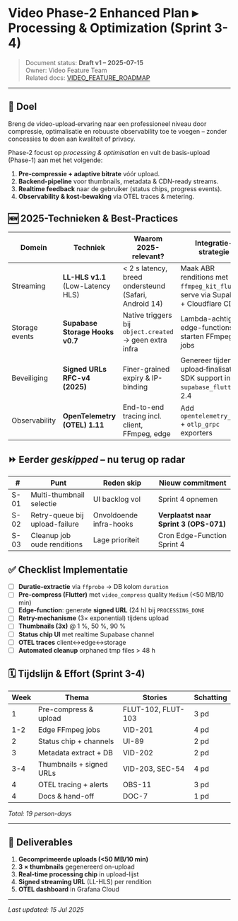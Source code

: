 # Video Phase-2 Enhanced Plan ▸ Processing & Optimization (Sprint 3-4)

> Document status: **Draft v1 – 2025-07-15**  
> Owner: Video Feature Team  
> Related docs: [VIDEO_FEATURE_ROADMAP](../../roadmaps/video/VIDEO_FEATURE_ROADMAP.md)

---

## 🎯 Doel
Breng de video-upload‐ervaring naar een professioneel niveau door compressie, optimalisatie en robuuste observability toe te voegen – zonder concessies te doen aan kwaliteit of privacy.

Phase-2 focust op _processing & optimisation_ en vult de basis-upload (Phase-1) aan met het volgende:

1. **Pre-compressie + adaptive bitrate** vóór upload.
2. **Backend-pipeline** voor thumbnails, metadata & CDN-ready streams.
3. **Realtime feedback** naar de gebruiker (status chips, progress events).
4. **Observability & kost-bewaking** via OTEL traces & metering.

## 🆕 2025-Technieken & Best-Practices

| Domein | Techniek | Waarom 2025-relevant? | Integratie-strategie |
| ------ | -------- | --------------------- | -------------------- |
| Streaming | **LL-HLS v1.1** (Low-Latency HLS) | < 2 s latency, breed ondersteund (Safari, Android 14) | Maak ABR renditions met `ffmpeg_kit_flutter`; serve via Supabase + Cloudflare CDN |
| Storage events | **Supabase Storage Hooks v0.7** | Native triggers bij `object.created` → geen extra infra | Lambda-achtige edge-functions starten FFmpeg jobs |
| Beveiliging | **Signed URLs RFC-v4 (2025)** | Finer-grained expiry & IP-binding | Genereer tijdens upload‐finalisatie; SDK support in `supabase_flutter` ≥ 2.4 |
| Observability | **OpenTelemetry (OTEL) 1.11** | End-to-end tracing incl. client, FFmpeg, edge | Add `opentelemetry_api` + `otlp_grpc` exporters |

## ⏩ Eerder _geskipped_ – nu terug op radar

| # | Punt | Reden skip | Nieuw commitment |
|---|------|------------|------------------|
| S-01 | Multi-thumbnail selectie | UI backlog vol | Sprint 4 opnemen |
| S-02 | Retry-queue bij upload-failure | Onvoldoende infra-hooks | **Verplaatst naar Sprint 3 (OPS-071)** |
| S-03 | Cleanup job oude renditions | Lage prioriteit | Cron Edge-Function Sprint 4 |

## ✅ Checklist Implementatie

- [ ] **Duratie-extractie** via `ffprobe` → DB kolom `duration`  
- [ ] **Pre-compress (Flutter)** met `video_compress` quality `Medium` (<50 MB/10 min)  
- [ ] **Edge-function**: generate **signed URL** (24 h) bij `PROCESSING_DONE`  
- [ ] **Retry-mechanisme** (3× exponential) tijdens upload  
- [ ] **Thumbnails (3x)** @ 1 %, 50 %, 90 %  
- [ ] **Status chip UI** met realtime Supabase channel  
- [ ] **OTEL traces** client↔edge↔storage  
- [ ] **Automated cleanup** orphaned tmp files > 48 h

## 🗓️ Tijdslijn & Effort (Sprint 3-4)

| Week | Thema | Stories | Schatting |
|------|-------|---------|-----------|
| 1 | Pre-compress & upload | FLUT-102, FLUT-103 | 3 pd |
| 1-2 | Edge FFmpeg jobs | VID-201 | 4 pd |
| 2 | Status chip + channels | UI-89 | 2 pd |
| 3 | Metadata extract + DB | VID-202 | 2 pd |
| 3-4 | Thumbnails + signed URLs | VID-203, SEC-54 | 4 pd |
| 4 | OTEL tracing + alerts | OBS-11 | 3 pd |
| 4 | Docs & hand-off | DOC-7 | 1 pd |

_Total: 19 person-days_

---

## 📌 Deliverables

1. **Gecomprimeerde uploads (<50 MB/10 min)**
2. **3 × thumbnails** gegenereerd on-upload
3. **Real-time processing chip** in upload-lijst
4. **Signed streaming URL** (LL-HLS) per rendition
5. **OTEL dashboard** in Grafana Cloud

---

_Last updated: 15 Jul 2025_